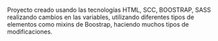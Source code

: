 Proyecto creado usando las tecnologías HTML, SCC, BOOSTRAP, SASS realizando cambios en las variables, utilizando diferentes tipos de elementos como mixins de Boostrap, haciendo muchos tipos de modificaciones.
